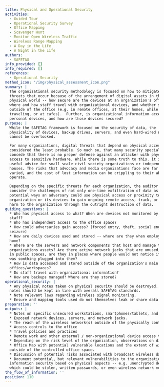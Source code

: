 ```yaml
---
title: Physical and Operational Security
activities:
  - Guided Tour
  - Operational Security Survey
  - Office Mapping
  - Scavenger Hunt
  - Monitor Open Wireless Traffic
  - Wireless Range Mapping
  - A Day in the Life
  - A Night in the Life
authors:
  - SAFETAG
info_provided: []
info_required: []
references:
  - Operational Security
method_icon: "/img/physical_assessment_icon.png"
summary: |
  The organizational security methodology is focused on how to mitigate against
  threats that occur because of the arrangement of digital assets in the
  physical world -- how secure are the devices at an organization's office,
  where and how staff travel with organizational devices, and whether staff work
  outside of the office (e.g. in remote offices, at their homes, while
  traveling, or at cafes).  Further, is organizational information accessed from
  personal devices, and how are those devices secured?
purpose: |
  While the SAFETAG framework is focused on the security of data, the
  physicality of devices, backup drives, servers, and even hard-wired networks
  cannot be overlooked.

  For many organizations, digital threats that depend on physical access are
  considered the least probable. So much so, that many security specialists
  concede that there is no proper defense against an attacker with physical
  access to sensitive hardware. While there is some truth to this, it is not
  useful advice for small scale civil society organizations or independent media
  houses. The risks that advocacy and media organizations face are far more
  varied, and the cost of lost information can be crippling to their ability to
  operate.

  Depending on the specific threats for each organization, the auditor should
  consider the challenges of not only one-time exfiltration of data as well as
  potential ways an adversary could use physical access or proximity to the
  organization or its devices to gain ongoing remote access, track, or cause
  harm to the organization through the outright destruction of data.
guiding_questions: |
  * Who has physical access to what? When are devices not monitored by trusted
  staff?
  * Who has independent access to the office space?
  * How could adversaries gain access? (forced entry, theft, social engineering,
  seizure)
  * How are daily devices used and stored -- where are they when employees go
  home?
  * Where are the servers and network components that host and manage the
  organizations assets? Are there active network jacks that are unused, are they
  in public spaces, are they in places where people would not notice if there
  was somthing plugged into them?
  * How is data accessed and stored outside of the organization's main
  offices/workspaces?
  * Do staff travel with organizational information?
  * How are backups managed? Where are they stored?
operational_security: |
  * Any physical notes taken on physical security should be destroyed. Digital
  notes should be kept in line with overall SAFETAG standards.
  * Note relevant laws regarding wireless signal monitoring.
  * Ensure and mapping tools used do not themselves leak or share data
preparation: ''
outputs: |
  * Notes on specific unsecured workstations, smartphones/tablets, and digital storage media.
  * Exposed network devices, servers, and network jacks.
  * The reach of the wireless network(s) outside of the physically controlled office space, and how easy it is to identify it as connected to the organization.
  * Access controls to the office
  * Travel policies and practices
  * Remote work and other external / non-organizational device access to organizational data.
  * Depending on the risk level of the organization, observations on digital media (USB sticks) and digitally-related items (print-outs)
  * Office Map with potential vulnerable locations and the extent of wifi access
  outside of the controlled office space.
  * Discussion of potential risks associated with broadcast wireless data.
  * Document potential, but relevant vulnerabilities to the organization's
  information security based on physical aspects -- e.g. unencrypted devices
  which could be stolen, written passwords, or even wireless network metadata.
the_flow_of_information: ''
position: 110
---
```

